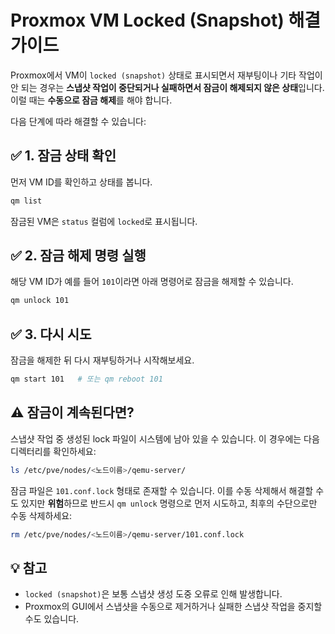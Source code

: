 # Proxmox VM Locked (Snapshot) 해결 가이드

Proxmox에서 VM이 `locked (snapshot)` 상태로 표시되면서 재부팅이나 기타 작업이 안 되는 경우는 **스냅샷 작업이 중단되거나 실패하면서 잠금이 해제되지 않은 상태**입니다. 이럴 때는 **수동으로 잠금 해제**를 해야 합니다.

다음 단계에 따라 해결할 수 있습니다:

## ✅ 1. 잠금 상태 확인

먼저 VM ID를 확인하고 상태를 봅니다.

```bash
qm list
```

잠금된 VM은 `status` 컬럼에 `locked`로 표시됩니다.

## ✅ 2. 잠금 해제 명령 실행

해당 VM ID가 예를 들어 `101`이라면 아래 명령어로 잠금을 해제할 수 있습니다.

```bash
qm unlock 101
```

## ✅ 3. 다시 시도

잠금을 해제한 뒤 다시 재부팅하거나 시작해보세요.

```bash
qm start 101   # 또는 qm reboot 101
```

## ⚠️ 잠금이 계속된다면?

스냅샷 작업 중 생성된 lock 파일이 시스템에 남아 있을 수 있습니다. 이 경우에는 다음 디렉터리를 확인하세요:

```bash
ls /etc/pve/nodes/<노드이름>/qemu-server/
```

잠금 파일은 `101.conf.lock` 형태로 존재할 수 있습니다. 이를 수동 삭제해서 해결할 수도 있지만 **위험**하므로 반드시 `qm unlock` 명령으로 먼저 시도하고, 최후의 수단으로만 수동 삭제하세요:

```bash
rm /etc/pve/nodes/<노드이름>/qemu-server/101.conf.lock
```

## 💡 참고

- `locked (snapshot)`은 보통 스냅샷 생성 도중 오류로 인해 발생합니다.
- Proxmox의 GUI에서 스냅샷을 수동으로 제거하거나 실패한 스냅샷 작업을 중지할 수도 있습니다.
